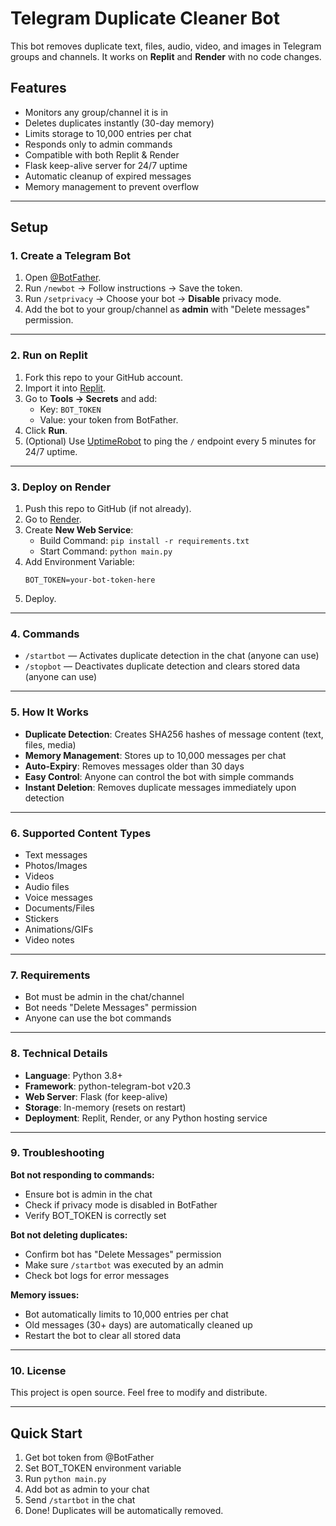 # Telegram Duplicate Cleaner Bot

This bot removes duplicate text, files, audio, video, and images in Telegram groups and channels.
It works on **Replit** and **Render** with no code changes.

## Features
- Monitors any group/channel it is in
- Deletes duplicates instantly (30-day memory)
- Limits storage to 10,000 entries per chat
- Responds only to admin commands
- Compatible with both Replit & Render
- Flask keep-alive server for 24/7 uptime
- Automatic cleanup of expired messages
- Memory management to prevent overflow

---

## Setup

### 1. Create a Telegram Bot
1. Open [@BotFather](https://t.me/BotFather).
2. Run `/newbot` → Follow instructions → Save the token.
3. Run `/setprivacy` → Choose your bot → **Disable** privacy mode.
4. Add the bot to your group/channel as **admin** with "Delete messages" permission.

---

### 2. Run on Replit
1. Fork this repo to your GitHub account.
2. Import it into [Replit](https://replit.com/).
3. Go to **Tools → Secrets** and add:
   - Key: `BOT_TOKEN`
   - Value: your token from BotFather.
4. Click **Run**.
5. (Optional) Use [UptimeRobot](https://uptimerobot.com/) to ping the `/` endpoint every 5 minutes for 24/7 uptime.

---

### 3. Deploy on Render
1. Push this repo to GitHub (if not already).
2. Go to [Render](https://render.com/).
3. Create **New Web Service**:
   - Build Command: `pip install -r requirements.txt`
   - Start Command: `python main.py`
4. Add Environment Variable:
   ```
   BOT_TOKEN=your-bot-token-here
   ```
5. Deploy.

---

### 4. Commands
- `/startbot` — Activates duplicate detection in the chat (anyone can use)
- `/stopbot` — Deactivates duplicate detection and clears stored data (anyone can use)

---

### 5. How It Works
- **Duplicate Detection**: Creates SHA256 hashes of message content (text, files, media)
- **Memory Management**: Stores up to 10,000 messages per chat
- **Auto-Expiry**: Removes messages older than 30 days
- **Easy Control**: Anyone can control the bot with simple commands
- **Instant Deletion**: Removes duplicate messages immediately upon detection

---

### 6. Supported Content Types
- Text messages
- Photos/Images
- Videos
- Audio files
- Voice messages
- Documents/Files
- Stickers
- Animations/GIFs
- Video notes

---

### 7. Requirements
- Bot must be admin in the chat/channel
- Bot needs "Delete Messages" permission
- Anyone can use the bot commands

---

### 8. Technical Details
- **Language**: Python 3.8+
- **Framework**: python-telegram-bot v20.3
- **Web Server**: Flask (for keep-alive)
- **Storage**: In-memory (resets on restart)
- **Deployment**: Replit, Render, or any Python hosting service

---

### 9. Troubleshooting

**Bot not responding to commands:**
- Ensure bot is admin in the chat
- Check if privacy mode is disabled in BotFather
- Verify BOT_TOKEN is correctly set

**Bot not deleting duplicates:**
- Confirm bot has "Delete Messages" permission
- Make sure `/startbot` was executed by an admin
- Check bot logs for error messages

**Memory issues:**
- Bot automatically limits to 10,000 entries per chat
- Old messages (30+ days) are automatically cleaned up
- Restart the bot to clear all stored data

---

### 10. License
This project is open source. Feel free to modify and distribute.

---

## Quick Start
1. Get bot token from @BotFather
2. Set BOT_TOKEN environment variable
3. Run `python main.py`
4. Add bot as admin to your chat
5. Send `/startbot` in the chat
6. Done! Duplicates will be automatically removed.

